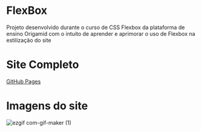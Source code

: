 # FlexBox

Projeto desenvolvido durante o curso de CSS Flexbox da plataforma de ensino Origamid com o intuito de aprender e aprimorar o uso de Flexbox na estilização do site

# Site Completo #

[GitHub Pages](https://joaostavares.github.io/FlexBlog/)

# Imagens do site #

![ezgif com-gif-maker (1)](https://user-images.githubusercontent.com/65142565/124378267-ec1d3e80-dc86-11eb-9c3f-3bd14ba29223.gif)
